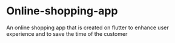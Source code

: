 # Online-shopping-app
An online shopping app  that is created on flutter to enhance user experience and to save the time of the customer
